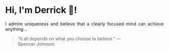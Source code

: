 # Hi, I'm Derrick 👋!
<p align="justify">I admire uniqueness and believe that a clearly focused mind can achieve anything...</p> 
<!-- #quote-start -->
<blockquote>&ldquo;It all depends on what you choose to believe.&rdquo; &mdash; <footer>Spencer Johnson</footer></blockquote>
<!-- #quote-end -->
